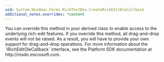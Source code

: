 ```yaml
---
uid: System.Windows.Forms.RichTextBox.CreateRichEditOleCallback
additional_notes.overrides: *content
---
```


<p>You can override this method in your derived class to enable access to the underlying rich-edit features. If you override this method, all drag-and-drop events will not be raised. As a result, you will have to provide your own support for drag-and-drop operations. For more information about the `IRichEditOleCallback` interface, see the Platform SDK documentation at http://msdn.microsoft.com.</p>



